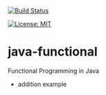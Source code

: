 [![Build Status](https://travis-ci.com/claudioaltamura/java-functional.svg?branch=master)](https://travis-ci.com/claudioaltamura/java-functional)

[![License: MIT](https://img.shields.io/badge/License-MIT-yellow.svg)](https://opensource.org/licenses/MIT)

# java-functional
Functional Programming in Java

* addition example
